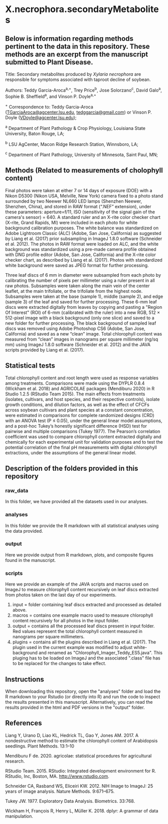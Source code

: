 # X.necrophora.secondaryMetabolites

## Below is information regarding methods pertinent to the data in this repository. These methods are an excerpt from the manuscript submitted to Plant Disease.

Title: Secondary metabolites produced by <i>Xylaria necrophora</i> are responsible for symptoms associated with taproot decline of soybean.

Authors: Teddy Garcia-Aroca<sup>a,+</sup>, Trey Price<sup>b</sup>, Jose Solorzano<sup>c</sup>, David Galo<sup>a</sup>, Sophie B. Sheffield<sup>a</sup>, and Vinson P. Doyle<sup>a,+</sup>

<sup>+</sup> Correspondence to: Teddy Garcia-Aroca (TGarciaAroca@agcenter.lsu.edu, tedggarcia@gmail.com) or Vinson P. Doyle (VDoyle@agcenter.lsu.edu);

<sup>a</sup> Department of Plant Pathology & Crop Physiology, Louisiana State University, Baton Rouge, LA; 

<sup>b</sup> LSU AgCenter, Macon Ridge Research Station, Winnsboro, LA;

<sup>c</sup> Department of Plant Pathology, University of Minnesota, Saint Paul, MN;



## Methods (Related to measurements of cholophyll content)

Final photos were taken at either 7 or 14 days of exposure (DOE) with a Nikon D5300 (Nikon USA, Melville, New York) camera fixed to a photo stand surrounded by two Neewer NL660 LED lamps (Shenzhen Neewer, Shenzhen, China), and stored in RAW format (“.NEF” extension), under these parameters: aperture=f/11, ISO (sensitivity of the signal gain of the camera's sensor) = 640. A standard ruler and an X-rite color checker chart (X-rite, Grand Rapids, MI) were included in each photo for white background calibration purposes. The white balance was standardized on Adobe Lightroom Classic (ALC) (Adobe, San Jose, California) as suggested by Liang et al. (2017) prior subsampling in ImageJ 1.8.0 software (Schneider et al. 2012). The photos in RAW format were loaded on ALC, and the white background was standardized using a pre-made camera profile obtained with DNG profile editor (Adobe, San Jose, California) and the X-rite color checker chart, as described by Liang et al. (2017). Photos with standardized white background were saved as JPEG format for further processing.

Three leaf discs of 6 mm in diameter were subsampled from each photo by calibrating the number of pixels per millimeter using a ruler present in all raw photos. Subsamples were taken along the main vein of the center leaflet, at the main trifoliate, or the trifoliate from the highest node. Subsamples were taken at the base (sample 1), middle (sample 2), and edge (sample 3) of the leaf and saved for further processing. These 6-mm leaf discs were extracted digitally from leaves by copying and pasting a "Region Of Interest" (ROI) of 6-mm (calibrated with the ruler) into a new RGB, 512 × 512-pixel image with a black background (only one slice) and saved to a new folder for further processing. The black background of sampled leaf discs was removed using Adobe Photoshop CS6 (Adobe, San Jose, California) and saved as a new “clean” image. Total chlorophyll content was measured from “clean” images in nanograms per square millimeter (ng/sq mm) using ImageJ 1.8.0 software (Schneider et al. 2012) and the JAVA scripts provided by Liang et al. (2017).


## Statistical tests

Total chlorophyll content and root length were used as response variables among treatments. Comparisons were made using the DYPLR 0.8.4 (Wickham et al. 2018) and AGRICOLAE packages (Mendiburu 2020) in R Studio 1.2.5 (RStudio Team 2015). The main effects from treatments (isolates, cultivars, and host species, and their respective controls), isolate growth conditions, and dilution factors, as well as the effect of CFCFs across soybean cultivars and plant species at a constant concentration, were estimated in comparisons for complete randomized designs (CRD) with an ANOVA test (P ≤ 0.05), under the general linear model assumptions, and a post-hoc Tukey’s honestly significant difference (HSD) test for pairwise and multiple comparisons (Tukey 1977). The Pearson’s correlation coefficient was used to compare chlorophyll content extracted digitally and chemically for each experimental unit for validation purposes and to test the potential correlation of the final pH measurements with digital chlorophyll extractions, under the assumptions of the general linear model.


## Description of the folders provided in this repository

### raw_data

In this folder, we have provided all the datasets used in our analyses.

### analyses

In this folder we provide the R markdown with all statistical analyses using the data provided.

### output

Here we provide output from R markdown, plots, and composite figures found in the manuscript.

### scripts

Here we provide an example of the JAVA scripts and macros used on ImageJ to measure chlorophyll content recursively on leaf discs extracted from photos taken on the last day of our experiments.
1. input = folder containing leaf discs extracted and processed as detailed above.
2. macros = contains one example macro used to measure chlorophyll content recursively for all photos in the input folder.
3. output = contains all the processed leaf discs present in input folder. Red values represent the total chlorophyll content measured in nanograms per square millimeters.
4. plugins = contains all the plugins described in Liang et al. (2017). The plugin used in the current example was modified to adjust white-background and renamed as "Chlorophyll_Imager_Teddy_ES5.java". This pluging has to be loaded on ImageJ and the associated ".class" file has to be replaced for the changes to take effect.


## Instructions

When downloading this repository, open the "analyses" folder and load the R markdown to your Rstudio (or directly into R) and run the code to inspect the results presented in this manuscript. Alternatively, you can read the results provided in the html and PDF versions in the "output" folder.

## References


Liang Y, Urano D, Liao KL, Hedrick TL, Gao Y, Jones AM. 2017. A nondestructive method to estimate the chlorophyll content of Arabidopsis seedlings. Plant Methods. 13:1–10

Mendiburu F de. 2020. agricolae: statistical procedures for agricultural research.

RStudio Team. 2015. RStudio: Integrated development environment for R. RStudio, Inc, Boston, MA. http://www.rstudio.com.

Schneider CA, Rasband WS, Eliceiri KW. 2012. NIH Image to ImageJ: 25 years of image analysis. Nature Methods. 9:671–675.

Tukey JW. 1977. Exploratory Data Analysis. Biometrics. 33:768.

Wickham H, François R, Henry L, Müller K. 2018. dplyr: A grammar of data manipulation.







